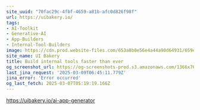 ```yaml
---
site_uuid: "70fac29c-4fbf-4659-a81b-afc0d826f98f"
url: https://uibakery.io/
tags:
- AI-Toolkit
- Generative-AI
- App-Builders
- Internal-Tool-Builders
image: https://cdn.prod.website-files.com/653a8b0e56e4a44a90d64931/659ed2f56dbcf48f729b3094_UIb%20(2).png
site_name: UI Bakery
title: Build internal tools faster than ever
og_screenshot_url: https://og-screenshots-prod.s3.amazonaws.com/1366x768/80/false/502afb5e36da691bbe35bc7a53dca9e5d25db9302f35b31e9d01b1bfdef46971.jpeg
last_jina_request: '2025-03-09T06:45:11.779Z'
jina_error: 'Error occurred'
og_last_fetch: 2025-03-07T05:19:19.166Z
---
```

https://uibakery.io/ai-app-generator
